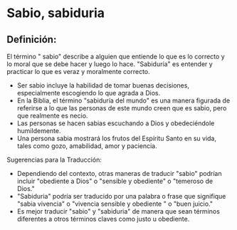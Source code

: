 # Sabio, sabiduria

## Definición: 

El término " sabio"  describe a alguien que entiende lo que es lo correcto y lo moral que se debe hacer y luego lo hace. "Sabiduría" es entender y practicar lo que es veraz y moralmente correcto.

* Ser sabio incluye la habilidad de tomar buenas decisiones, especialmente escogiendo lo que agrada a Dios.
* En la Biblia, el término "sabiduría del mundo" es una manera figurada de referirse a lo que las personas de este mundo creen que es sabio, pero que realmente es necio.
* Las personas se hacen sabias escuchando a Dios y obedeciéndole humildemente.
* Una persona sabia mostrará los frutos del Espíritu Santo en su vida, tales como gozo, amabilidad, amor y paciencia.

Sugerencias para la Traducción:

* Dependiendo del contexto, otras maneras de traducir "sabio" podrían incluir "obediente a Dios" o "sensible y obediente" o "temeroso de Dios."
* "Sabiduria" podría ser traducido por una palabra o frase que signifique "sabia vivencia" o "vivencia sensible y obediente " o "buen juicio."
* Es mejor traducir "sabio" y "sabiduria"  de  manera que sean términos diferentes a otros términos claves como justo u obediente.

